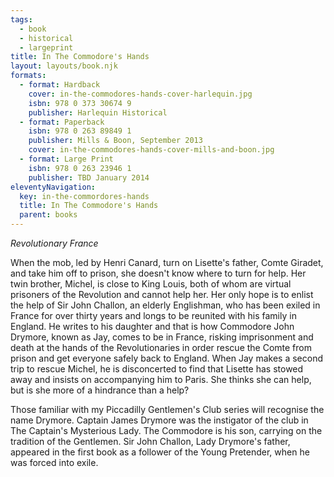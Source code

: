 ```yaml
---
tags:
  - book
  - historical
  - largeprint
title: In The Commodore's Hands
layout: layouts/book.njk
formats:
  - format: Hardback
    cover: in-the-commodores-hands-cover-harlequin.jpg
    isbn: 978 0 373 30674 9
    publisher: Harlequin Historical
  - format: Paperback
    isbn: 978 0 263 89849 1
    publisher: Mills & Boon, September 2013
    cover: in-the-commodores-hands-cover-mills-and-boon.jpg
  - format: Large Print
    isbn: 978 0 263 23946 1
    publisher: TBD January 2014
eleventyNavigation:
  key: in-the-commordores-hands
  title: In The Commodore's Hands
  parent: books
---
```

<em>Revolutionary France</em>

When the mob, led by Henri Canard, turn on Lisette's father, Comte Giradet, and take him off to prison, 
she doesn't know where to turn for help. Her twin brother, Michel, is close to King Louis, both of whom 
are virtual prisoners of the Revolution and cannot help her. Her only hope is to enlist the help of Sir 
John Challon, an elderly Englishman, who has been exiled in France for over thirty years and longs to be
reunited with his family in England. He writes to his daughter and that is how Commodore John Drymore, 
known as Jay, comes to be in France, risking imprisonment and death at the hands of the Revolutionaries 
in order rescue the Comte from prison and get everyone safely back to England. When Jay makes a second 
trip to rescue Michel, he is disconcerted to find that Lisette has stowed away and insists on accompanying 
him to Paris. She thinks she can help, but is she more of a hindrance than a help?

Those familiar with my Piccadilly Gentlemen's Club series will recognise the name Drymore. Captain James
Drymore was the instigator of the club in The Captain's Mysterious Lady. The Commodore is his son, carrying
on the tradition of the Gentlemen. Sir John Challon, Lady Drymore's father, appeared in the first book as a
follower of the Young Pretender, when he was forced into exile.

